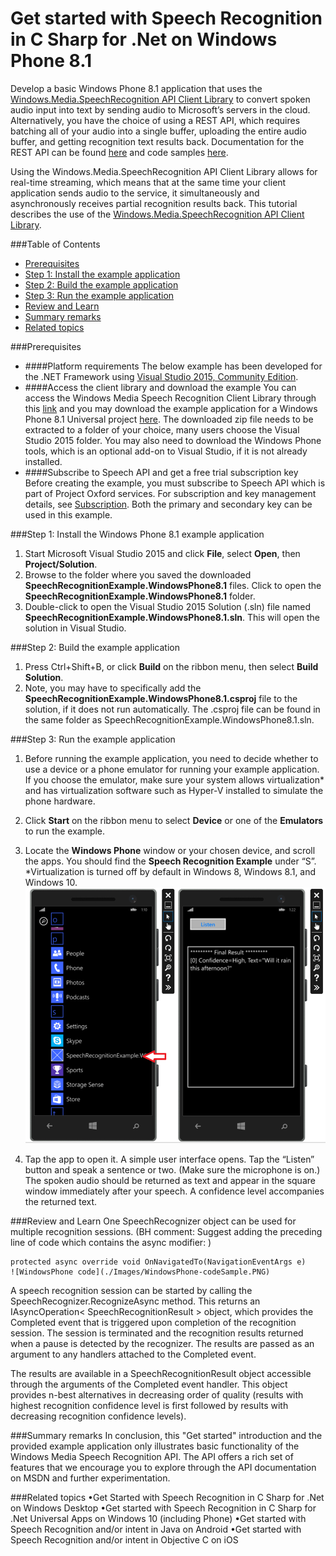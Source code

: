 <!-- 
NavPath: Speech API
LinkLabel: Get started with Speech Recognition in C Sharp for .Net on Windows Phone 8.1
Url: Speech-api/documentation/Get-Started-CSharp-WinPhone
Weight: 90
-->

# Get started with Speech Recognition in C Sharp for .Net on Windows Phone 8.1

Develop a basic Windows Phone 8.1 application that uses the [Windows.Media.SpeechRecognition API Client Library](https://msdn.microsoft.com/en-us/library/windows.media.speechrecognition.aspx) to convert spoken audio input into text by sending audio to Microsoft’s servers in the cloud. Alternatively, you have the choice of using a REST API, which requires batching all of your audio into a single buffer, uploading the entire audio buffer, and getting recognition text results back. Documentation for the REST API can be found [here](https://github.com/Microsoft/ProjectOxford-Documentation/blob/master/Content/en-us/Speech/API-Reference-REST/BingVoiceRecognition.md) and code samples [here](https://oxfordportal.blob.core.windows.net/speech/doc/recognition/Program.cs). 

Using the Windows.Media.SpeechRecognition API Client Library allows for real-time streaming, which means that at the same time your client application sends audio to the service, it simultaneously and asynchronously receives partial recognition results back. This tutorial describes the use of the [Windows.Media.SpeechRecognition API Client Library](https://msdn.microsoft.com/en-us/library/windows.media.speechrecognition.aspx). 

###Table of Contents
* [Prerequisites](#Prerequisites)
* [Step 1: Install the example application](#Step1)
* [Step 2: Build the example application](#Step2)
* [Step 3: Run the example application](#Step3)
* [Review and Learn](#Review)   
* [Summary remarks](#Summary)
* [Related topics](#Related)

###<a name="Prerequisites">Prerequisites</a>
* ####Platform requirements
The below example has been developed for the .NET Framework using [Visual Studio 2015, Community Edition](https://www.visualstudio.com/products/visual-studio-community-vs). 
* ####Access the client library and download the example
You can access the Windows Media Speech Recognition Client Library through this [link](https://msdn.microsoft.com/en-us/library/windows.media.speechrecognition.aspx) and you may download the example application for a Windows Phone 8.1 Universal project [here](https://oxfordportal.blob.core.windows.net/example-speech/SpeechRecognitionExample.WindowsPhone8.1.zip). 
The downloaded zip file needs to be extracted to a folder of your choice, many users choose the Visual Studio 2015 folder. You may also need to download the Windows Phone tools, which is an optional add-on to Visual Studio, if it is not already installed.
* ####Subscribe to Speech API and get a free trial subscription key 
Before creating the example, you must subscribe to Speech API which is part of Project Oxford services. For subscription and key management details, see [Subscription](https://www.projectoxford.ai/speech). Both the primary and secondary key can be used in this example. 

###<a name="Step1">Step 1: Install the Windows Phone 8.1 example application</a>
1.	Start Microsoft Visual Studio 2015 and click **File**, select **Open**, then **Project/Solution**.
2.	Browse to the folder where you saved the downloaded **SpeechRecognitionExample.WindowsPhone8.1** files. Click to open the **SpeechRecognitionExample.WindowsPhone8.1** folder.
3.	Double-click to open the Visual Studio 2015 Solution (.sln) file named **SpeechRecognitionExample.WindowsPhone8.1.sln**. This will open the solution in Visual Studio.

###<a name="Step2">Step 2: Build the example application</a>
1.	Press Ctrl+Shift+B, or click **Build** on the ribbon menu, then select **Build Solution**. 
2.	Note, you may have to specifically add the **SpeechRecognitionExample.WindowsPhone8.1.csproj** file to the solution, if it does not run automatically. The .csproj file can be found in the same folder as SpeechRecognitionExample.WindowsPhone8.1.sln.

###<a name="Step3">Step 3: Run the example application</a>
1.	Before running the example application, you need to decide whether to use a device or a phone emulator for running your example application. If you choose the emulator, make sure your system allows virtualization* and has virtualization software such as Hyper-V installed to simulate the phone hardware. 
2.	Click **Start** on the ribbon menu to select **Device** or one of the **Emulators** to run the example.  
3.	Locate the **Windows Phone** window or your chosen device, and scroll the apps. You should find the **Speech Recognition Example** under “S”.
*Virtualization is turned off by default in Windows 8, Windows 8.1, and Windows 10.
![WindowsPhone demo](./Images/WindowsPhone-demo.PNG)

4.	Tap the app to open it.  A simple user interface opens. Tap the “Listen” button and speak a sentence or two. (Make sure the microphone is on.)  The spoken audio should be returned as text and appear in the square window immediately after your speech. A confidence level accompanies the returned text.

###<a name="Review">Review and Learn</a>
One SpeechRecognizer object can be used for multiple recognition sessions.
(BH comment: Suggest adding the preceding line of code which contains the async modifier:
 )

```
protected async override void OnNavigatedTo(NavigationEventArgs e)
![WindowsPhone code](./Images/WindowsPhone-codeSample.PNG)

```
A speech recognition session can be started by calling the SpeechRecognizer.RecognizeAsync method. This returns an IAsyncOperation< SpeechRecognitionResult > object, which provides the Completed event that is triggered upon completion of the recognition session. The session is terminated and the recognition results returned when a pause is detected by the recognizer. The results are passed as an argument to any handlers attached to the Completed event.

The results are available in a SpeechRecognitionResult object accessible through the arguments of the Completed event handler. This object provides n-best alternatives in decreasing order of quality (results with highest recognition confidence level is first followed by results with decreasing recognition confidence levels).

###<a name="Summary">Summary remarks</a>
In conclusion, this "Get started" introduction and the provided example application only illustrates basic functionality of the Windows Media Speech Recognition API. The API offers a rich set of features that we encourage you to explore through the API documentation on MSDN and further experimentation.

###<a name="Related">Related topics</a>
•Get Started with Speech Recognition in C Sharp for .Net on Windows Desktop
•Get started with Speech Recognition in C Sharp for .Net Universal Apps on Windows 10 (including Phone)
•Get started with Speech Recognition and/or intent in Java on Android
•Get started with Speech Recognition and/or intent in Objective C on iOS

